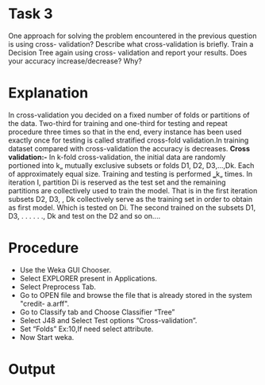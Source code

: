 # Task 3
One approach for solving the problem encountered in the previous question is using cross- 
validation? Describe what cross-validation is briefly. Train a Decision Tree again using cross- 
validation and report your results. Does your accuracy increase/decrease? Why? 
# Explanation
In cross-validation you decided on a fixed number of folds or partitions of the data. Two-third for 
training and one-third for testing and repeat procedure three times so that in the end, every instance 
has been used exactly once for testing is called stratified cross-fold validation.In training dataset 
compared with cross-validation the accuracy is decreases. 
<b>Cross validation:-</b> 
In k-fold cross-validation, the initial data are randomly portioned into k„ mutually exclusive subsets 
or folds D1, D2, D3,...,Dk. Each of approximately equal size. Training and testing is 
performed ‗k„ times. In iteration I, partition Di is reserved as the test set and the remaining partitions 
are collectively used to train the model. That is in the first iteration subsets D2, D3, , Dk collectively 
serve as the training set in order to obtain as first model. Which is tested on Di. The second trained 
on the subsets D1, D3, . . . . . ., Dk and test on the D2 and so on....
# Procedure
- Use the Weka GUI Chooser. 
- Select EXPLORER present in Applications. 
- Select Preprocess Tab. 
- Go to OPEN file and browse the file that is already stored in the system "credit- a.arff". 
- Go to Classify tab and Choose Classifier “Tree” 
- Select J48 and Select Test options “Cross-validation”. 
- Set “Folds” Ex:10,If need select attribute. 
- Now Start weka.
# Output
